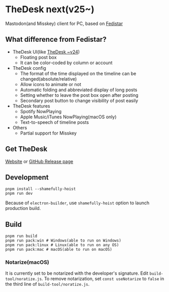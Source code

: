 # TheDesk next(v25~)

Mastodon(and Misskey) client for PC, based on [Fedistar](https://github.com/h3poteto/fedistar)

## What difference from Fedistar?

* TheDesk UI(like [TheDesk ~v24](https://github.com/cutls/TheDesk))
  * Floating post box
  * It can be color-coded by column or account
* TheDesk config
  * The format of the time displayed on the timeline can be changed(absolute/relative)
  * Allow icons to animate or not
  * Automatic folding and abbreviated display of long posts
  * Setting whether to leave the post box open after posting
  * Secondary post button to change visibility of post easily
* TheDesk features
  * Spotify NowPlaying
  * Apple Music/iTunes NowPlaying(macOS only)
  * Text-to-speech of timeline posts
* Others
  * Partial support for Misskey


## Get TheDesk

[Website](https://thedesk.top) or [GitHub Release page](https://github.com/cutls/thedesk-next/releases)

## Development

```
pnpm install --shamefully-hoist
pnpm run dev
```

Because of `electron-builder`, use `shamefully-hoist` option to launch production build.

## Build

```
pnpm run build
pnpm run pack:win # Windows(able to run on Windows)
pnpm run pack:linux # Linux(able to run on any OS)
pnpm run pack:mac # macOS(able to run on macOS)

```

### Notarize(macOS)

It is currently set to be notarized with the developer's signature. Edit `build-tool/noratize.js`.
To remove notarization, set `const useNotarize` to `false` in the third line of `build-tool/noratize.js`.
